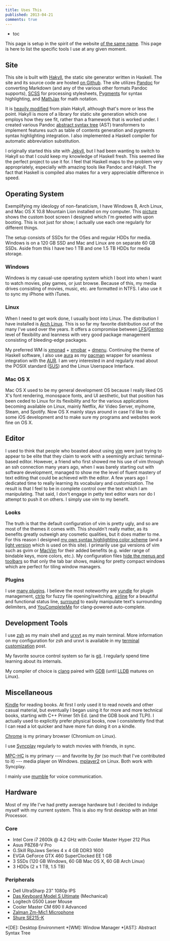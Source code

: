 ```yaml
---
title: Uses This
published: 2013-04-21
comments: true
---
```


* toc

This page is setup in the spirit of the website [of the same name](http://usesthis.com/). This page is here to list the specific tools I use at any given moment.

## Site

This site is built with [Hakyll](http://jaspervdj.be/hakyll/), the static site generator written in Haskell. The site and its source code are hosted [on Github](https://github.com/blaenk/blaenk.github.io). The site utilizes [Pandoc](http://johnmacfarlane.net/pandoc/) for converting Markdown (and any of the various other formats Pandoc supports), [SCSS](http://sass-lang.com/) for processing stylesheets, [Pygments](http://pygments.org/) for syntax highlighting, and [MathJax](http://www.mathjax.org/) for math notation.

It is [heavily modified](/posts/the-switch-to-hakyll) from plain Hakyll, although that's more or less the point. Hakyll is more of a library for static site generation which one employs how they see fit, rather than a framework that is worked under. I created various Pandoc [abstract syntax tree](http://en.wikipedia.org/wiki/Abstract_syntax_tree) (AST) transformers to implement features such as table of contents generation and pygments syntax highlighting integration. I also implemented a Haskell compiler for automatic abbreviation substitution.

I originally started this site with [Jekyll](http://jekyllrb.com/), but I had been wanting to switch to Hakyll so that I could keep my knowledge of Haskell fresh. This seemed like the perfect project to use it for. I feel that Haskell maps to the problem very appropriately, especially with amazing tools like Pandoc and Hakyll. The fact that Haskell is compiled also makes for a very appreciable difference in speed.

## Operating System

Exemplifying my ideology of non-fanaticism, I have Windows 8, Arch Linux, and Mac OS X 10.8 Mountain Lion installed on my computer. This [picture](http://i.imgur.com/Xa5suXo.jpg) shows the custom boot screen I designed which I'm greeted with upon booting. This is not just for show; I actually use each one regularly for different things.

The setup consists of SSDs for the OSes and regular HDDs for media. Windows is on a 120 GB SSD and Mac and Linux are on separate 60 GB SSDs. Aside from this I have two 1 TB and one 1.5 TB HDDs for media storage.

### Windows

Windows is my casual-use operating system which I boot into when I want to watch movies, play games, or just browse. Because of this, my media drives consisting of movies, music, etc. are formatted in NTFS. I also use it to sync my iPhone with iTunes.

### Linux

When I need to get work done, I usually boot into Linux. The distribution I have installed is [Arch Linux](http://www.archlinux.org/). This is so far my favorite distribution out of the many I've used over the years. It offers a compromise between [LFS](http://www.linuxfromscratch.org/index.html)/[Gentoo](http://www.gentoo.org/) level of flexibility and leanness with very good package management consisting of bleeding-edge packages.

My preferred WM is [xmonad](http://xmonad.org/) + [xmobar](https://github.com/jaor/xmobar) + [dmenu](http://tools.suckless.org/dmenu/). Continuing the theme of Haskell software, I also use [aura](https://github.com/fosskers/aura) as my [pacman](https://wiki.archlinux.org/index.php/Pacman) wrapper for seamless integration with the [AUR](https://wiki.archlinux.org/index.php/Arch_User_Repository). I am very interested in and regularly read about the POSIX standard ([SUS](http://en.wikipedia.org/wiki/Single_UNIX_Specification)) and the Linux Userspace Interface.

### Mac OS X

Mac OS X used to be my general development OS because I really liked OS X's font rendering, monospace fonts, and UI aesthetic, but that position has been ceded to Linux for its flexibility and for the various applications becoming available on Linux, mainly Netflix, Air Video Server, myihome, Steam, and Spotify. Now OS X mainly stays around in case I'd like to do some iOS development and to make sure my programs and websites work fine on OS X.

## Editor

I used to think that people who boasted about using [vim](http://en.wikipedia.org/wiki/Vim_(text_editor)) were just trying to appear to be elite that they claim to work with a seemingly archaic terminal-based editor. However, a friend who first showed me his use of vim through an ssh connection many years ago, when I was barely starting out with software development, managed to show me the level of fluent mastery of text editing that could be achieved with the editor. A few years ago I dedicated time to really learning its vocabulary and customization. The result is that I feel to be in complete control over the text which I am manipulating. That said, I don't engage in petty text editor wars nor do I attempt to push it on others. I simply use vim to my benefit.

### Looks

The truth is that the default configuration of vim is pretty ugly, and so are most of the themes it comes with. This shouldn't really matter, as its benefits greatly outweigh any cosmetic qualities, but it does matter to me. For this reason I designed [my own syntax highlighting color scheme](https://github.com/blaenk/dots/blob/master/vim/vim.ln/colors/blaenk.vim) (and a [light version](https://github.com/blaenk/dots/blob/master/vim/vim.ln/colors/blaenklight.vim) which is used on this site). I primarily use gui versions of vim such as gvim or [MacVim](https://code.google.com/p/macvim/) for their added benefits (e.g. wider range of bindable keys, more colors, etc.). My configuration files [hide the menus and toolbars](https://github.com/blaenk/dots/blob/master/vim/gvimrc.ln#L2-L4) so that only the tab bar shows, making for pretty compact windows which are perfect for tiling window managers.

### Plugins

I use [many plugins](https://github.com/blaenk/dots/blob/master/vim/vim.ln/conf/bundles.vim). I believe the most noteworthy are [vundle](https://github.com/gmarik/vundle) for plugin management, [ctrlp](http://kien.github.io/ctrlp.vim/) for fuzzy file opening/switching, [airline](https://github.com/bling/vim-airline) for a beautiful and functional status line, [surround](https://github.com/tpope/vim-surround) to easily manipulate text's surrounding delimiters, and [YouCompleteMe](http://valloric.github.io/YouCompleteMe/) for clang-powered auto-complete.

## Development Tools

I use [zsh](http://en.wikipedia.org/wiki/Z_shell) as my main shell and [urxvt](http://en.wikipedia.org/wiki/Rxvt-unicode) as my main terminal. More information on my configuration for zsh and urxvt is available in my [terminal customization](/posts/terminal-customization/) post.

My favorite source control system so far is [git](http://git-scm.com/). I regularly spend time learning about its internals.

My compiler of choice is [clang](http://clang.llvm.org/) paired with [GDB](http://www.gnu.org/software/gdb/) (until [LLDB](http://lldb.llvm.org/) matures on Linux).

## Miscellaneous

[Kindle](http://amzn.com/B007HCCNJU) for reading books. At first I only used it to read novels and other casual material, but eventually I began using it for more and more technical books, starting with C++ Primer 5th Ed. (and the GDB book and TLPI). I actually used to explicitly prefer physical books, now I consistently find that I can read a lot quicker and have more fun doing it on a kindle. 

[Chrome](https://www.google.com/intl/en/chrome/browser/) is my primary browser (Chromium on Linux).

I use [Syncplay](http://syncplay.pl/) regularly to watch movies with friends, in sync.

[MPC-HC](http://mpc-hc.org/) is my primary --- and favorite by _far_ (so much that I've contributed to it) --- media player on Windows. [mplayer2](http://www.mplayer2.org/) on Linux. Both work with Syncplay.

I mainly use [mumble](http://mumble.info/) for voice communication.

## Hardware

Most of my life I've had pretty average hardware but I decided to indulge myself with my current system. This is also my first desktop with an Intel Processor.

### Core

* Intel Core i7 2600k @ 4.2 GHz with Cooler Master Hyper 212 Plus
* Asus P8Z68-V Pro
* G.Skill RipJaws Series 4 x 4 GB DDR3 1600
* EVGA GeForce GTX 460 SuperClocked EE 1 GB
* 3 SSDs (120 GB Windows, 60 GB Mac OS X, 60 GB Arch Linux)
* 3 HDDs (2 x 1 TB, 1.5 TB)

### Peripherals

* Dell UltraSharp 23" 1080p IPS
* [Das Keyboard Model S Ultimate](http://www.daskeyboard.com/model-s-ultimate/) (Mechanical)
* Logitech G500 Laser Mouse
* Cooler Master CM 690 II Advanced
* [Zalman Zm-Mic1 Microphone](http://amzn.com/B00029MTMQ)
* [Shure SE215-K](http://amzn.com/B004PNZFZ8)

*[DE]: Desktop Environment
*[WM]: Window Manager
*[AST]: Abstract Syntax Tree
